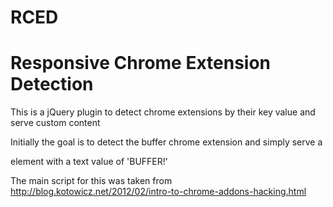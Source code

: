 RCED
====

# Responsive Chrome Extension Detection

This is a jQuery plugin to detect chrome extensions by their key value and serve custom content 

Initially the goal is to detect the buffer chrome extension and simply serve a <div> element with a text value of 'BUFFER!' 

The main script for this was taken from http://blog.kotowicz.net/2012/02/intro-to-chrome-addons-hacking.html


